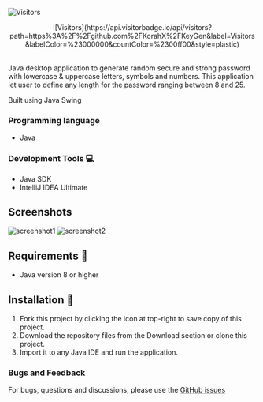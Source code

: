 ![Visitors](https://api.visitorbadge.io/api/visitors?path=https%3A%2F%2Fgithub.com%2FKorahX%2FKeyGen&label=Visitors&labelColor=%23000000&countColor=%2300ff00&style=plastic)
<p align="center">
![Visitors](https://api.visitorbadge.io/api/visitors?path=https%3A%2F%2Fgithub.com%2FKorahX%2FKeyGen&label=Visitors&labelColor=%23000000&countColor=%2300ff00&style=plastic)
</p><br>
Java desktop application to generate random secure and strong password with lowercase & uppercase letters, symbols and numbers. This application let user to define any length for the password ranging between 8 and 25.

Built using Java Swing 

### Programming language
- Java

### Development Tools :computer:
- Java SDK
- IntelliJ IDEA Ultimate

## Screenshots
![screenshot1](https://user-images.githubusercontent.com/37250413/104091318-a74db780-52a2-11eb-8275-f215343a3071.jpg)
![screenshot2](https://user-images.githubusercontent.com/37250413/104091346-cea48480-52a2-11eb-8ae7-23b5828f7740.jpg)

## Requirements :wrench:
 - Java version 8 or higher
 
## Installation :electric_plug:
1. Fork this project by clicking the icon at top-right to save copy of this project.
2. Download the repository files from the Download section or clone this project.
3. Import it to any Java IDE and run the application.

### Bugs and Feedback
For bugs, questions and discussions, please use the <a href="https://github.com/korahx/KeyGen/issues">GitHub issues</a>







